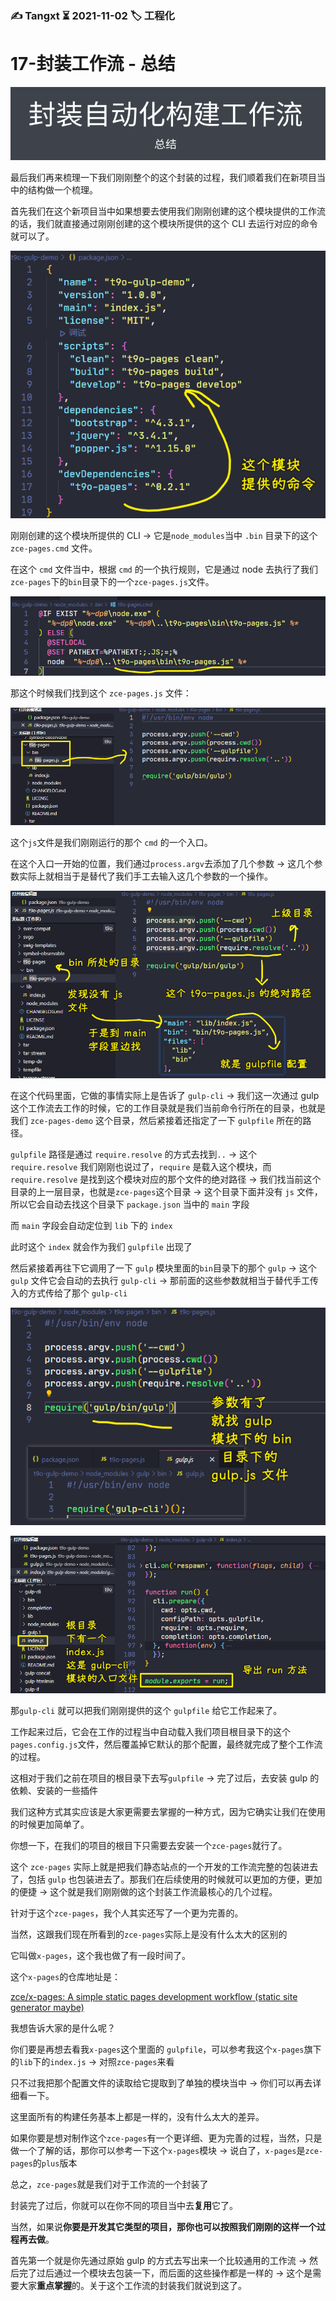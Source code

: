 ### ✍️ Tangxt ⏳ 2021-11-02 🏷️ 工程化

# 17-封装工作流 - 总结

![总结](assets/img/2021-11-02-19-42-09.png)

最后我们再来梳理一下我们刚刚整个的这个封装的过程，我们顺着我们在新项目当中的结构做一个梳理。

首先我们在这个新项目当中如果想要去使用我们刚刚创建的这个模块提供的工作流的话，我们就直接通过刚刚创建的这个模块所提供的这个 CLI 去运行对应的命令就可以了。

![运行命令](assets/img/2021-11-02-22-53-07.png)

刚刚创建的这个模块所提供的 CLI -> 它是`node_modules`当中 `.bin` 目录下的这个`zce-pages.cmd` 文件。

在这个 `cmd` 文件当中，根据 `cmd` 的一个执行规则，它是通过 node 去执行了我们`zce-pages`下的`bin`目录下的一个`zce-pages.js`文件。 

![t9o-pages.js](assets/img/2021-11-02-22-57-13.png)

那这个时候我们找到这个 `zce-pages.js` 文件：

![t9o-pages.js](assets/img/2021-11-02-22-59-29.png)

这个`js`文件是我们刚刚运行的那个 `cmd` 的一个入口。

在这个入口一开始的位置，我们通过`process.argv`去添加了几个参数 -> 这几个参数实际上就相当于是替代了我们手工去输入这几个参数的一个操作。

![找到 gulpfile](assets/img/2021-11-02-23-10-39.png)

在这个代码里面，它做的事情实际上是告诉了 `gulp-cli` -> 我们这一次通过 gulp 这个工作流去工作的时候，它的工作目录就是我们当前命令行所在的目录，也就是我们 `zce-pages-demo` 这个目录，然后紧接着还指定了一下 `gulpfile` 所在的路径。

`gulpfile` 路径是通过 `require.resolve` 的方式去找到`..` -> 这个 `require.resolve` 我们刚刚也说过了，`require` 是载入这个模块，而 `require.resolve` 是找到这个模块对应的那个文件的绝对路径 -> 我们找当前这个目录的上一层目录，也就是`zce-pages`这个目录 -> 这个目录下面并没有 `js` 文件，所以它会自动去找这个目录下 `package.json` 当中的 `main` 字段

而 `main` 字段会自动定位到 `lib` 下的 `index`

此时这个 `index` 就会作为我们 `gulpfile` 出现了

然后紧接着再往下它调用了一下 `gulp` 模块里面的`bin`目录下的那个 `gulp` -> 这个 `gulp` 文件它会自动的去执行 `gulp-cli` -> 那前面的这些参数就相当于替代手工传入的方式传给了那个 `gulp-cli`

![gulp.js](assets/img/2021-11-02-23-12-19.png)

![gulp-cli](assets/img/2021-11-02-23-15-10.png)

那`gulp-cli` 就可以把我们刚刚提供的这个 `gulpfile` 给它工作起来了。

工作起来过后，它会在工作的过程当中自动载入我们项目根目录下的这个`pages.config.js`文件，然后覆盖掉它默认的那个配置，最终就完成了整个工作流的过程。

这相对于我们之前在项目的根目录下去写`gulpfile` -> 完了过后，去安装 gulp 的依赖、安装的一些插件

我们这种方式其实应该是大家更需要去掌握的一种方式，因为它确实让我们在使用的时候更加简单了。

你想一下，在我们的项目的根目下只需要去安装一个`zce-pages`就行了。

这个 `zce-pages` 实际上就是把我们静态站点的一个开发的工作流完整的包装进去了，包括 `gulp` 也包装进去了。那我们在后续使用的时候就可以更加的方便，更加的便捷 -> 这个就是我们刚刚做的这个封装工作流最核心的几个过程。

针对于这个`zce-pages`，我个人其实还写了一个更为完善的。

当然，这跟我们现在所看到的`zce-pages`实际上是没有什么太大的区别的

它叫做`x-pages`，这个我也做了有一段时间了。

这个`x-pages`的仓库地址是：

[zce/x-pages: A simple static pages development workflow (static site generator maybe)](https://github.com/zce/x-pages)

我想告诉大家的是什么呢？

你们要是再想去看我`x-pages`这个里面的 `gulpfile`，可以参考我这个`x-pages`旗下的`lib`下的`index.js` -> 对照`zce-pages`来看

只不过我把那个配置文件的读取给它提取到了单独的模块当中 -> 你们可以再去详细看一下。

这里面所有的构建任务基本上都是一样的，没有什么太大的差异。

如果你要是想对制作这个`zce-pages`有一个更详细、更为完善的过程，当然，只是做一个了解的话，那你可以参考一下这个`x-pages`模块 -> 说白了，`x-pages`是`zce-pages`的`plus`版本

总之，`zce-pages`就是我们对于工作流的一个封装了

封装完了过后，你就可以在你不同的项目当中去**复用**它了。

当然，如果说**你要是开发其它类型的项目，那你也可以按照我们刚刚的这样一个过程再去做**。

首先第一个就是你先通过原始 gulp 的方式去写出来一个比较通用的工作流 -> 然后完了过后通过一个模块去包装一下，而后面的这些操作都是一样的 -> 这个是需要大家**重点掌握**的。关于这个工作流的封装我们就说到这了。

